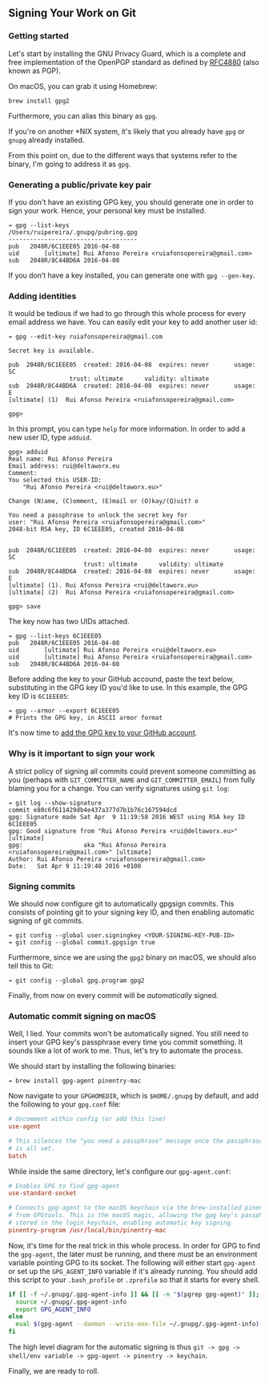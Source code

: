 ## Signing Your Work on Git

### Getting started

Let's start by installing the GNU Privacy Guard, which is a complete and free
implementation of the OpenPGP standard as defined by [RFC4880][1] (also known as
PGP).

On macOS, you can grab it using Homebrew:

    brew install gpg2

Furthermore, you can alias this binary as `gpg`.

If you're on another *NIX system, it's likely that you already have `gpg` or
`gnupg` already installed.

[1]: http://www.ietf.org/rfc/rfc4880.txt

From this point on, due to the different ways that systems refer to the binary,
I'm going to address it as `gpg`.

### Generating a public/private key pair

If you don't have an existing GPG key, you should generate one in order to sign
your work. Hence, your personal key must be installed.

```
➔ gpg --list-keys
/Users/ruipereira/.gnupg/pubring.gpg
------------------------------------
pub   2048R/6C1EEE05 2016-04-08
uid       [ultimate] Rui Afonso Pereira <ruiafonsopereira@gmail.com>
sub   2048R/8C44BD6A 2016-04-08
```

If you don’t have a key installed, you can generate one with `gpg --gen-key`.

### Adding identities

It would be tedious if we had to go through this whole process for every email
address we have. You can easily edit your key to add another user id:

    ➔ gpg --edit-key ruiafonsopereira@gmail.com

    Secret key is available.

    pub  2048R/6C1EEE05  created: 2016-04-08  expires: never       usage: SC
                     trust: ultimate      validity: ultimate
    sub  2048R/8C44BD6A  created: 2016-04-08  expires: never       usage: E
    [ultimate] (1)  Rui Afonso Pereira <ruiafonsopereira@gmail.com>

    gpg>

In this prompt, you can type `help` for more information. In order to add a new
user ID, type `adduid`.

    gpg> adduid
    Real name: Rui Afonso Pereira
    Email address: rui@deltaworx.eu
    Comment:
    You selected this USER-ID:
        "Rui Afonso Pereira <rui@deltaworx.eu>"

    Change (N)ame, (C)omment, (E)mail or (O)kay/(Q)uit? o

    You need a passphrase to unlock the secret key for
    user: "Rui Afonso Pereira <ruiafonsopereira@gmail.com>"
    2048-bit RSA key, ID 6C1EEE05, created 2016-04-08


    pub  2048R/6C1EEE05  created: 2016-04-08  expires: never       usage: SC
                         trust: ultimate      validity: ultimate
    sub  2048R/8C44BD6A  created: 2016-04-08  expires: never       usage: E
    [ultimate] (1). Rui Afonso Pereira <rui@deltaworx.eu>
    [ultimate] (2)  Rui Afonso Pereira <ruiafonsopereira@gmail.com>

    gpg> save

The key now has two UIDs attached.

    ➔ gpg --list-keys 6C1EEE05
    pub   2048R/6C1EEE05 2016-04-08
    uid       [ultimate] Rui Afonso Pereira <rui@deltaworx.eu>
    uid       [ultimate] Rui Afonso Pereira <ruiafonsopereira@gmail.com>
    sub   2048R/8C44BD6A 2016-04-08

Before adding the key to your GitHub accound, paste the text below, substituting
in the GPG key ID you'd like to use. In this example, the GPG key ID is
`6C1EEE05`:

    ➔ gpg --armor --export 6C1EEE05
    # Prints the GPG key, in ASCII armor format

It's now time to [add the GPG key to your GitHub
account](https://help.github.com/articles/adding-a-new-gpg-key-to-your-github-account).

### Why is it important to sign your work

A strict policy of signing all commits could prevent someone committing as you
(perhaps with `GIT_COMMITTER_NAME` and `GIT_COMMITTER_EMAIL`) from fully blaming
you for a change. You can verify signatures using `git log`:

    ➔ git log --show-signature
    commit e80c6f611429db4e437a377d7b1b76c167594dcd
    gpg: Signature made Sat Apr  9 11:19:58 2016 WEST using RSA key ID 6C1EEE05
    gpg: Good signature from "Rui Afonso Pereira <rui@deltaworx.eu>" [ultimate]
    gpg:                 aka "Rui Afonso Pereira <ruiafonsopereira@gmail.com>" [ultimate]
    Author: Rui Afonso Pereira <ruiafonsopereira@gmail.com>
    Date:   Sat Apr 9 11:19:40 2016 +0100

### Signing commits

We should now configure git to automatically gpgsign commits. This consists of
pointing git to your signing key ID, and then enabling automatic signing of
git commits.

    ➔ git config --global user.signingkey <YOUR-SIGNING-KEY-PUB-ID>
    ➔ git config --global commit.gpgsign true

Furthermore, since we are using the `gpg2` binary on macOS, we should also tell
this to Git:

    ➔ git config --global gpg.program gpg2

Finally, from now on every commit will be _automatically_ signed.

### Automatic commit signing on macOS

Well, I lied. Your commits won't be automatically signed. You still need to
insert your GPG key's passphrase every time you commit something. It sounds like
a lot of work to me. Thus, let's try to automate the process.

We should start by installing the following binaries:

    ➔ brew install gpg-agent pinentry-mac

Now navigate to your `GPGHOMEDIR`, which is `$HOME/.gnupg` by default, and add
the following to your `gpg.conf` file:

```conf
# Uncomment within config (or add this line)
use-agent

# This silences the "you need a passphrase" message once the passphrase handling
# is all set.
batch
```

While inside the same directory, let's configure our `gpg-agent.conf`:

```conf
# Enables GPG to find gpg-agent
use-standard-socket

# Connects gpg-agent to the macOS keychain via the brew-installed pinentry program
# from GPGtools. This is the macOS magic, allowing the gpg key's passphrase to be
# stored in the login keychain, enabling automatic key signing.
pinentry-program /usr/local/bin/pinentry-mac
```

Now, it's time for the real trick in this whole process. In order for GPG to
find the `gpg-agent`, the later must be running, and there must be an
environment variable pointing GPG to its socket. The following will either start
`gpg-agent` or set up the `GPG_AGENT_INFO` variable if it's already running. You
should add this script to your `.bash_profile` or `.zprofile` so that it starts
for every shell.

```bash
if [[ -f ~/.gnupg/.gpg-agent-info ]] && [[ -n "$(pgrep gpg-agent)" ]]; then
  source ~/.gnupg/.gpg-agent-info
  export GPG_AGENT_INFO
else
  eval $(gpg-agent --daemon --write-env-file ~/.gnupg/.gpg-agent-info)
fi
```

The high level diagram for the automatic signing is thus `git -> gpg ->
shell/env variable -> gpg-agent -> pinentry -> keychain`.

Finally, we are ready to roll.
